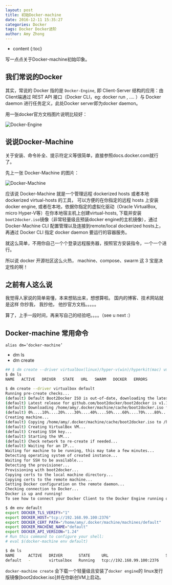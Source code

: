 ```yaml
---
layout: post
title: 初始Docker-machine
date: 2016-12-11 15:35:27
categories: Docker
tags: Docker Docker进阶
author: Amy Zhong
---
```


* content
{:toc}


写一点点关于Docker-machine初始印象。






## 我们常说的Docker

其实，常说的 Docker 指的是 `Docker-Engine`, 即 Client-Server 结构的应用：由Client端通过 REST API 接口（Docker CLI，eg: docker run <image>, .... ）与 Docker daemon 进行任务定义，此处Docker server即为docker daemon。

用一张docker官方文档图片说明比较好：

![Docker-Engine](https://docs.docker.com/machine/img/engine.png)

## 说说Docker-Machine

关于安装、命令补全、提示符定义等很简单，直接参照docs.docker.com就行了。

先上一张 Docker-Machine 的图片：

![Docker-Machine](https://docs.docker.com/machine/img/machine.png)

应该说 Docker-Machine 就是一个管理远程 dockerized hosts 或者本地 dockerized virtual-hosts 的工具，
可以方便的在你指定的远程 hosts 上安装docker engine, 或者在本地，依据你指定的虚拟化驱动（Oracle VirtualBox, micro Hyper-V等）在你本地宿主机上创建virtual-hosts, 下载并安装`boot2docker.iso`镜像（非常轻量级且预装docker engine的主机镜像），通过 Docker-Machine CLI 配置管理以及连接到remote/local dockerized hosts上，再通过  Docker CLI 指定 docker daemon 要运行的容器服务。

就这么简单，不用你自己一个个登录远程服务器，按照官方安装指令，一个一个进行。

所以说 docker 开源社区这么火热， machine、compose、swarm 这 3 宝是决定性的啊！

## 之前有人这么说

我觉得人家说的简单易懂，本来想贴出来，想想算啦。 国内的博客、技术网站就是这样 你抄我， 我抄他， 他抄官方文档。。。。。


算了，上手一段时间，再来写自己的经验吧。。。。（see u next :）


## Docker-machine 常用命令

`alias dm=‘docker-machine’`

- dm ls
- dm create

```bash
## $ dm create --driver virtualbox(linux)/hyper-v(win)/hyperkit(mac) vm_name
$ dm ls
NAME   ACTIVE   DRIVER   STATE   URL   SWARM   DOCKER   ERRORS

$ dm create --driver virtualbox default
Running pre-create checks...
(default) Default Boot2Docker ISO is out-of-date, downloading the latest release...
(default) Latest release for github.com/boot2docker/boot2docker is v1.12.5
(default) Downloading /home/amy/.docker/machine/cache/boot2docker.iso from https://github.com/boot2docker/boot2docker/releases/download/v1.12.5/boot2docker.iso...
(default) 0%....10%....20%....30%....40%....50%....60%....70%....80%....90%....100%
Creating machine...
(default) Copying /home/amy/.docker/machine/cache/boot2docker.iso to /home/amy/.docker/machine/machines/default/boot2docker.iso...
(default) Creating VirtualBox VM...
(default) Creating SSH key...
(default) Starting the VM...
(default) Check network to re-create if needed...
(default) Waiting for an IP...
Waiting for machine to be running, this may take a few minutes...
Detecting operating system of created instance...
Waiting for SSH to be available...
Detecting the provisioner...
Provisioning with boot2docker...
Copying certs to the local machine directory...
Copying certs to the remote machine...
Setting Docker configuration on the remote daemon...
Checking connection to Docker...
Docker is up and running!
To see how to connect your Docker Client to the Docker Engine running on this virtual machine, run: docker-machine env default

$ dm env default
export DOCKER_TLS_VERIFY="1"
export DOCKER_HOST="tcp://192.168.99.100:2376"
export DOCKER_CERT_PATH="/home/amy/.docker/machine/machines/default"
export DOCKER_MACHINE_NAME="default"
export DOCKER_API_VERSION="1.24"
# Run this command to configure your shell:
# eval $(docker-machine env default)

$ dm ls
NAME      ACTIVE   DRIVER       STATE     URL                         SWARM   DOCKER    ERRORS
default   -        virtualbox   Running   tcp://192.168.99.100:2376           v1.12.5
```

`docker-machine create` 会下载一个轻量级且安装了`docker engine`的 linux发行版镜像[boot2docker.iso]并在你新创VM上启动。
